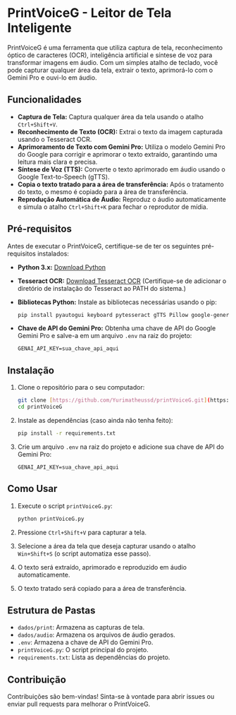 # PrintVoiceG - Leitor de Tela Inteligente

PrintVoiceG é uma ferramenta que utiliza captura de tela, reconhecimento óptico de caracteres (OCR), inteligência artificial e síntese de voz para transformar imagens em áudio. Com um simples atalho de teclado, você pode capturar qualquer área da tela, extrair o texto, aprimorá-lo com o Gemini Pro e ouvi-lo em áudio.

## Funcionalidades

* **Captura de Tela:** Captura qualquer área da tela usando o atalho `Ctrl+Shift+V`.
* **Reconhecimento de Texto (OCR):** Extrai o texto da imagem capturada usando o Tesseract OCR.
* **Aprimoramento de Texto com Gemini Pro:** Utiliza o modelo Gemini Pro do Google para corrigir e aprimorar o texto extraído, garantindo uma leitura mais clara e precisa.
* **Síntese de Voz (TTS):** Converte o texto aprimorado em áudio usando o Google Text-to-Speech (gTTS).
* **Copia o texto tratado para a área de transferência:** Após o tratamento do texto, o mesmo é copiado para a área de transferência.
* **Reprodução Automática de Áudio:** Reproduz o áudio automaticamente e simula o atalho `Ctrl+Shift+K` para fechar o reprodutor de mídia.

## Pré-requisitos

Antes de executar o PrintVoiceG, certifique-se de ter os seguintes pré-requisitos instalados:

* **Python 3.x:** [Download Python](https://www.python.org/downloads/)
* **Tesseract OCR:** [Download Tesseract OCR](https://github.com/UB-Mannheim/tesseract/wiki) (Certifique-se de adicionar o diretório de instalação do Tesseract ao PATH do sistema.)
* **Bibliotecas Python:** Instale as bibliotecas necessárias usando o pip:

    ```bash
    pip install pyautogui keyboard pytesseract gTTS Pillow google-generativeai python-dotenv pyperclip
    ```

* **Chave de API do Gemini Pro:** Obtenha uma chave de API do Google Gemini Pro e salve-a em um arquivo `.env` na raiz do projeto:

    ```
    GENAI_API_KEY=sua_chave_api_aqui
    ```

## Instalação

1.  Clone o repositório para o seu computador:

    ```bash
    git clone [https://github.com/Yurimatheussd/printVoiceG.git](https://github.com/Yurimatheussd/printVoiceG.git)
    cd printVoiceG
    ```

2.  Instale as dependências (caso ainda não tenha feito):

    ```bash
    pip install -r requirements.txt
    ```

3.  Crie um arquivo `.env` na raiz do projeto e adicione sua chave de API do Gemini Pro:

    ```
    GENAI_API_KEY=sua_chave_api_aqui
    ```

## Como Usar

1.  Execute o script `printVoiceG.py`:

    ```bash
    python printVoiceG.py
    ```

2.  Pressione `Ctrl+Shift+V` para capturar a tela.
3.  Selecione a área da tela que deseja capturar usando o atalho `Win+Shift+S` (o script automatiza esse passo).
4.  O texto será extraído, aprimorado e reproduzido em áudio automaticamente.
5.  O texto tratado será copiado para a área de transferência.

## Estrutura de Pastas

* `dados/print`: Armazena as capturas de tela.
* `dados/audio`: Armazena os arquivos de áudio gerados.
* `.env`: Armazena a chave de API do Gemini Pro.
* `printVoiceG.py`: O script principal do projeto.
* `requirements.txt`: Lista as dependências do projeto.

## Contribuição

Contribuições são bem-vindas! Sinta-se à vontade para abrir issues ou enviar pull requests para melhorar o PrintVoiceG.

